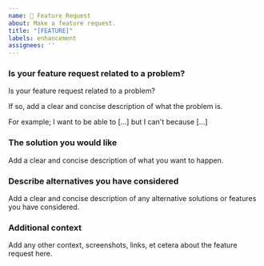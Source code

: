 ```yaml
---
name: 🎁 Feature Request
about: Make a feature request.
title: "[FEATURE]"
labels: enhancement
assignees: ''
---
```


### Is your feature request related to a problem?

Is your feature request related to a problem?

If so, add a clear and concise description of what the problem is.

For example; I want to be able to [...] but I can't because [...]

### The solution you would like

Add a clear and concise description of what you want to happen.

### Describe alternatives you have considered

Add a clear and concise description of any alternative solutions or features you have considered.

### Additional context

Add any other context, screenshots, links, et cetera about the feature request here.
